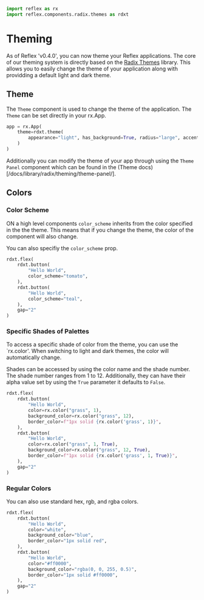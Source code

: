 ```python exec
import reflex as rx
import reflex.components.radix.themes as rdxt
```

# Theming

As of Reflex 'v0.4.0', you can now theme your Reflex applications. The core of our theming system is directly based on the [Radix Themes](https://radix-ui.com/docs/themes) library. This allows you to easily change the theme of your application along with providding a default light and dark theme.


## Theme

The `Theme` component is used to change the theme of the application. The `Theme` can be set directly in your rx.App.

```python
app = rx.App(
    theme=rdxt.theme(
        appearance="light", has_background=True, radius="large", accent_color="teal"
    )
)
```

Additionally you can modify the theme of your app through using the `Theme Panel` component which can be found in the (Theme docs)[/docs/library/radix/theming/theme-panel/].

## Colors


### Color Scheme

ON a high level components `color_scheme` inherits from the color specified in the the theme. This means that if you change the theme, the color of the component will also change.

You can also specifiy the `color_scheme` prop.

```python demo
rdxt.flex(
    rdxt.button(
        "Hello World",
        color_scheme="tomato",
    ),
    rdxt.button(
        "Hello World",
        color_scheme="teal",
    ),
    gap="2"
)
```

### Specific Shades of Palettes

To access a specific shade of color from the theme, you can use the `rx.color'. When switching to light and dark themes, the color will automatically change.

Shades can be accessed by using the color name and the shade number. The shade number ranges from 1 to 12. Additionally, they can have their alpha value set by using the `True` parameter it defaults to `False`.


```python demo
rdxt.flex(
    rdxt.button(
        "Hello World",
        color=rx.color("grass", 1),
        background_color=rx.color("grass", 12),
        border_color=f"1px solid {rx.color('grass', 1)}",
    ),
    rdxt.button(
        "Hello World",
        color=rx.color("grass", 1, True),
        background_color=rx.color("grass", 12, True),
        border_color=f"1px solid {rx.color('grass', 1, True)}",
    ),
    gap="2"
)
```

### Regular Colors

You can also use standard hex, rgb, and rgba colors.

```python demo
rdxt.flex(
    rdxt.button(
        "Hello World",
        color="white",
        background_color="blue",
        border_color="1px solid red",
    ),
    rdxt.button(
        "Hello World",
        color="#ff0000",
        background_color="rgba(0, 0, 255, 0.5)",
        border_color="1px solid #ff0000",
    ),
    gap="2"
)
```